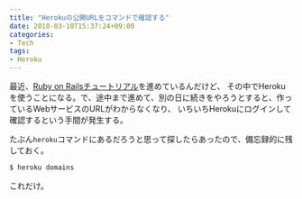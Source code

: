 ```yaml
---
title: "Herokuの公開URLをコマンドで確認する"
date: 2018-03-10T15:37:24+09:00
categories:
- Tech
tags:
- Heroku
---
```


最近、[Ruby on Railsチュートリアル](https://railstutorial.jp)を進めているんだけど、
その中でHerokuを使うことになる。で、途中まで進めて、別の日に続きをやろうとすると、作っているWebサービスのURLがわからなくなり、
いちいちHerokuにログインして確認するという手間が発生する。

たぶん`heroku`コマンドにあるだろうと思って探したらあったので、備忘録的に残しておく。

<!--more-->

```bash
$ heroku domains
```

これだけ。
